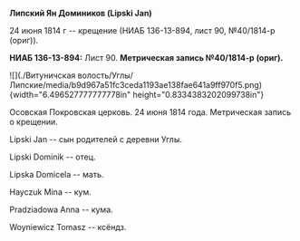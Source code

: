 **Липский Ян Домиников (Lipski Jan)**

24 июня 1814 г -- крещение (НИАБ 136-13-894, лист 90, №40/1814-р
(ориг)).

**НИАБ 136-13-894:** Лист 90. **Метрическая запись №40/1814-р (ориг).**

![](./Витуничская волость/Углы/Липские/media/b9d967a51fc3ceda1193ae138fae641a9ff970f5.png){width="6.496527777777778in"
height="0.8334383202099738in"}

Осовская Покровская церковь. 24 июня 1814 года. Метрическая запись о
крещении.

Lipski Jan -- сын родителей с деревни Углы.

Lipski Dominik -- отец.

Lipska Domicela -- мать.

Hayczuk Mina -- кум.

Pradziadowa Anna -- кума.

Woyniewicz Tomasz -- ксёндз.

